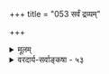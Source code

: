+++
title = "053 सर्वं द्रव्यम्"

+++
<details><summary>मूलम्</summary>

सर्वं द्रव्यं सभागं न यदि कथमुपाध्यन्वयो भागतः स्थात् कार्त्स्न्येनोपाधियोगे कथमणुविभुनोस्सूक्ष्मतादीति जैनाः ।  
सामग्रीशक्तिभेदप्रजनितविविधोपाधियोगस्वभावादौपाधिक्यंशकॢप्तिः कथमिव न भवेद् द्विष्ठसंबन्धदृष्टेः ॥ ५३ ॥
</details>

<details><summary>वरदार्य-सर्वाङ्कषा - ५३</summary>

संयोगस्यानिवार्यत्वं प्रदर्शितम् । निरवयवेषु संयोगोपपादनं कथम् ? तदसंभवस्य पूर्वं ( जड. 18) प्रदर्शनादिति शङ्कायाम्, तत्र जैनोक्तं समाधानं प्रथममाह - सर्वं द्रव्यं **सभागम्** = अवयव्यपि सांश एव, न 

414. 

741 

सामग्रीशक्तिभेदप्रजनितविविधोपाधियोगस्वभावात् 



औपाधिक्यंशक्लृप्तिः कथमिव न भवेत् द्विष्ठसंबन्धदृष्टेः ॥53॥ 

[विभुद्वयसंयोगविमर्शः ] 

नैरन्तर्यं विभूनामपि भवति ततोऽन्योन्ययोगोऽपि योग्यः 

केचित् तं हेत्वभावाज्जहति; विहतिकृन्नित्यधीकल्पने तत् । 

**यदि** = न चेत्, निरंशेषु द्रव्येषु **भागतः** = एकदेशतः **उपाध्यन्वयः** = उपाधिसंबन्धः कथं स्यात् ? निरवयवयोः संयोगः किं कार्त्स्न्येन भवति, उतैकदेशेन ? कार्त्स्न्येन संयोगे उभयोः परस्परं विलीनत्वापत्त्यान्यतरदेव शिष्येत । एकदेशेन चेत्, निरवयवे एकदेशः कथं वक्तुं शक्यः ? उपाधिविशेषसंबन्धादिति चेत्, तस्योपाधेस्संबन्धः कार्त्स्न्येन, उतैकदेशेन ? इति विकल्पे, कार्त्स्न्येनासंभवात्, एकदेशस्यापि स्वतोऽसंभवात्, उपाध्यन्तरापेक्षायामनवस्थाप्रसङ्गात्, गत्यन्तराभावाच्च सर्वाणि द्रव्याणि सांशानीति । तदेतदाह - कात्स्र्त्स्न्येनेत्यादि । **कार्त्स्न्येनोपाधियोगे** = उपाधिसंबन्धे अणुविभुनोः द्रव्ययोः **सूक्ष्मतादि** = आदिना विभुत्वग्रहणम्, सूक्ष्मत्वविभुत्वरूपपरिमाणतारतम्यं कथम् ? **उभयोस्संपूर्णसंयोगे** = परिमाणाधिक्यं न स्यात् - इत्यादि पूर्वमेव (जड.18) गतम् । अतः स्वतः सांशान्येव सर्वाणि इति जैनाः । तन्न । कुतः ? **द्विष्ठसंबन्धदृष्टेः** = संबन्धस्य द्विनिष्ठत्वदर्शनात् **सामग्रीशक्तिभेदप्रजनितविविधोपाधियोगस्वभावात्** = सामग्रीणां शक्तिविशेषेण उत्पादितानां विविधोपाधिसंबन्धानां स्वभावा यस्य तादृशात् औपाधिक्यंशक्लृप्तिः कथमिव न भवेत् ? संयोगस्याव्याप्यवृत्तित्वनियमात् निरंशेष्वपि संयोगः एकदेशेनैव भवेत्, तथैव संयोगस्वरूपस्य दर्शनात् । न हि दृष्टेऽनुपपन्नं किञ्चित् । तथोक्तं पूर्वमेव – 'प्रदेशवर्तिसंयोगाद्याधाराणुविभुक्रमात् । निरंशस्यापि घटते प्रादेशिकविकारिता ।' इति । अतो निरंशा एवावयविप्रभृतयः ॥ ५३ ॥
</details>

